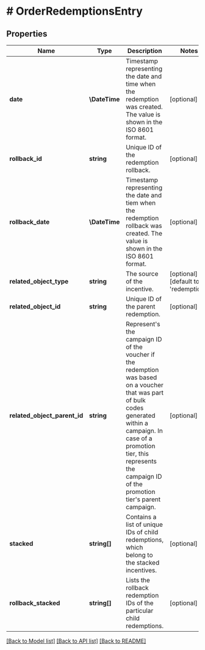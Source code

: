 # # OrderRedemptionsEntry

## Properties

Name | Type | Description | Notes
------------ | ------------- | ------------- | -------------
**date** | **\DateTime** | Timestamp representing the date and time when the redemption was created. The value is shown in the ISO 8601 format. | [optional]
**rollback_id** | **string** | Unique ID of the redemption rollback. | [optional]
**rollback_date** | **\DateTime** | Timestamp representing the date and tiem when the redemption rollback was created. The value is shown in the ISO 8601 format. | [optional]
**related_object_type** | **string** | The source of the incentive. | [optional] [default to 'redemption']
**related_object_id** | **string** | Unique ID of the parent redemption. | [optional]
**related_object_parent_id** | **string** | Represent&#39;s the campaign ID of the voucher if the redemption was based on a voucher that was part of bulk codes generated within a campaign. In case of a promotion tier, this represents the campaign ID of the promotion tier&#39;s parent campaign. | [optional]
**stacked** | **string[]** | Contains a list of unique IDs of child redemptions, which belong to the stacked incentives. | [optional]
**rollback_stacked** | **string[]** | Lists the rollback redemption IDs of the particular child redemptions. | [optional]

[[Back to Model list]](../../README.md#models) [[Back to API list]](../../README.md#endpoints) [[Back to README]](../../README.md)
